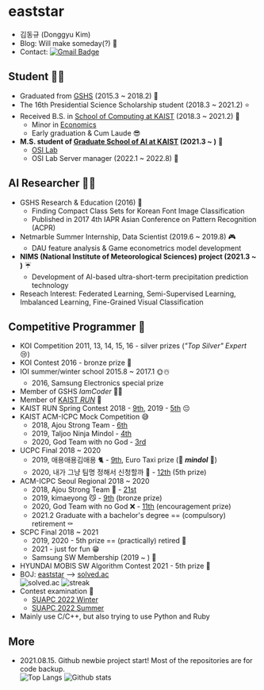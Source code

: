 # eaststar
- 김동규 (Donggyu Kim)
- Blog: Will make someday(?) 🤔
- Contact: [![Gmail Badge](https://img.shields.io/badge/Gmail-d14836?style=flat-square&logo=Gmail&logoColor=white&link=mailto:eaststar9979@gmail.com)](mailto:eaststar9979@gmail.com)

## Student 👨‍🎓
- Graduated from [GSHS](https://www.gs.hs.kr) (2015.3 ~ 2018.2) 🐣
- The 16th Presidential Science Scholarship student (2018.3 ~ 2021.2) :star:
- Received B.S. in [School of Computing at KAIST](https://cs.kaist.ac.kr) (2018.3 ~ 2021.2) 🐥
	- Minor in [Economics](https://btm.kaist.ac.kr/programs-admission/economics/economics-course-requirement)
	- Early graduation & Cum Laude :sunglasses:
- **M.S. student of [Graduate School of AI at KAIST](http://gsai.kaist.ac.kr/?lang=ko) (2021.3 ~ )** 🐔
	- [OSI Lab](http://osi.kaist.ac.kr/)
	- OSI Lab Server manager (2022.1 ~ 2022.8) 🚀

## AI Researcher 👨‍💻
- GSHS Research & Education (2016) 🧻
	- Finding Compact Class Sets for Korean Font Image Classification
	- Published in 2017 4th IAPR Asian Conference on Pattern Recognition (ACPR)
- Netmarble Summer Internship, Data Scientist (2019.6 ~ 2019.8) 🎮
	- DAU feature analysis & Game econometrics model development
- **NIMS (National Institute of Meteorological Sciences) project (2021.3 ~ )** ☔
	- Development of AI-based ultra-short-term precipitation prediction technology
- Reseach Interest: Federated Learning, Semi-Supervised Learning, Imbalanced Learning, Fine-Grained Visual Classification

## Competitive Programmer 🏅
- KOI Competition 2011, 13, 14, 15, 16 - silver prizes (*"Top Silver" Expert* 😢)
- KOI Contest 2016 - bronze prize 👶
- IOI summer/winter school 2015.8 ~ 2017.1 🌞:snowman_with_snow:
	- 2016, Samsung Electronics special prize
- Member of GSHS *IamCoder* 👨‍💻
- Member of [KAIST *RUN*](https://kaist.run/ko/about/) 🏃
- KAIST RUN Spring Contest 2018 - [9th](https://www.acmicpc.net/contest/scoreboard/294), 2019 - [5th](https://www.acmicpc.net/contest/scoreboard/420) :pensive:
- KAIST ACM-ICPC Mock Competition :sweat_smile:
	- 2018, Ajou Strong Team - [6th](https://www.acmicpc.net/contest/spotboard/326)
	- 2019, Taljoo Ninja Mindol - [4th](https://www.acmicpc.net/contest/spotboard/470)
	- 2020, God Team with no God - [3rd](https://www.acmicpc.net/contest/spotboard/546)
- UCPC Final 2018 ~ 2020
	- 2019, 애용애용김애용 🐈 - [9th](https://www.acmicpc.net/contest/spotboard/450), Euro Taxi prize (🙌 ***mindol*** 🙌)
	- 2020, 내가 그냥 팀명 정해서 신청할까 🤣 - [12th](https://www.acmicpc.net/contest/spotboard/524) (5th prize)
- ACM-ICPC Seoul Regional 2018 ~ 2020
	- 2018, Ajou Strong Team 💪 - [21st](http://icpckorea.org/2018/regional/scoreboard/)
	- 2019, kimaeyong 😼 - [9th](http://icpckorea.org/2019/regional/scoreboard/) (bronze prize)
	- 2020, God Team with no God ❌ - [11th](http://static.icpckorea.net/2020/scoreboard_terpin/) (encouragement prize)
	- 2021.2 Graduate with a bachelor's degree == (compulsory) retirement ⚰️
- SCPC Final 2018 ~ 2021
	- 2019, 2020 - 5th prize == (practically) retired 🧟
	- 2021 - just for fun 😁
	- Samsung SW Membership (2019 ~ ) 🦾
- HYUNDAI MOBIS SW Algorithm Contest 2021 - 5th prize 🚗
- BOJ: [eaststar](http://icpc.me/eaststar) ⟶ [solved.ac](https://solved.ac/profile/eaststar)  
![solved.ac](https://mazassumnida.wtf/api/v2/generate_badge?boj=eaststar)
![streak](https://mazandi.herokuapp.com/api?handle=eaststar&theme=warm)
- Contest examination 🧐
	- [SUAPC 2022 Winter](https://www.acmicpc.net/category/detail/3032)
	- [SUAPC 2022 Summer](https://www.acmicpc.net/category/detail/3180)
- Mainly use C/C++, but also trying to use Python and Ruby

## More
- 2021.08.15. Github newbie project start! Most of the repositories are for code backup.  
![Top Langs](https://github-readme-stats.vercel.app/api/top-langs/?username=EaststarKim&langs_count=10&layout=compact)
![Github stats](https://github-readme-stats.vercel.app/api?username=EaststarKim&count_private=true&show_icons=true)
